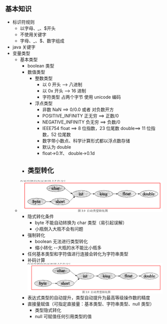 ## 基本知识

- 标识符规则
  - 以字母、\_、\$开头
  - 不使用关键字
  - 字母、\_、\$、数字组成
- java 关键字
- 变量类型
  - 基本类型
    - boolean 类型
    - 数值类型
      - 整数类型
        - 以 0 开头 --> 八进制
        - 以 0x 开头 --> 16 进制
        - 字符类型 占两个字节 使用 unicode 编码
      - 浮点类型
        - 非数 NaN ==> 0/0.0 或者 对负数开方
        - POSITIVE_INFINITY 正无穷 ==> 正数/0
        - NEGATIVE_INFINITY 负无穷 ==> 负数/0
        - IEEE754 float ==> 8 位指数，23 位尾数 double==> 11 位指数，52 位尾数
        - 数字带小数点、科学计算形式都以浮点数存储
        - 默认为 double
        - float->0.1f、 double->0.1d
    - ## 类型转化
  - ![类型转化](./img/transform.png)
    - 隐式转化条件
      - byte 不能自动转换为 char 类型（易引起误解）
      - 小瓶倒入大瓶不会有问题
    - 强制转化
      - boolean 无法进行类型转化
      - 缩小转化 --大瓶的水不能比小瓶多
    - 任何基本类型和字符值进行连接会转化为字符串类型
    - 补码计算
      ![补码计算](./img/transform.png)
    - 表达式类型的自动提升，类型自动提升为最高等级操作数的精度
    - 直接量赋值（可指定直接量：基本类型、字符串类型、null 类型）
      - 类型隐式转化
      - null 可赋值任何引用类型的值

